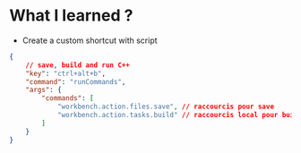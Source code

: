 # What I learned ?

- Create a custom shortcut with script

```json
{
    // save, build and run C++
    "key": "ctrl+alt+b",
    "command": "runCommands",
    "args": {
        "commands": [
            "workbench.action.files.save", // raccourcis pour save
            "workbench.action.tasks.build" // raccourcis local pour build
        ]
    }
}
``````